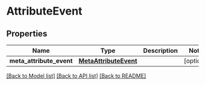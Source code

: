 # AttributeEvent

## Properties
Name | Type | Description | Notes
------------ | ------------- | ------------- | -------------
**meta_attribute_event** | [**MetaAttributeEvent**](MetaAttributeEvent.md) |  | [optional] 

[[Back to Model list]](../README.md#documentation-for-models) [[Back to API list]](../README.md#documentation-for-api-endpoints) [[Back to README]](../README.md)

